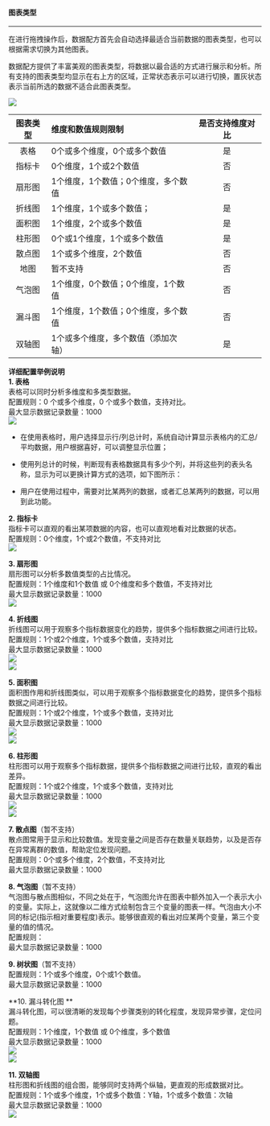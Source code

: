 #### **图表类型**

---

在进行拖拽操作后，数据配方首先会自动选择最适合当前数据的图表类型，也可以根据需求切换为其他图表。

数据配方提供了丰富美观的图表类型，将数据以最合适的方式进行展示和分析。所有支持的图表类型均显示在右上方的区域，正常状态表示可以进行切换，置灰状态表示当前所选的数据不适合此图表类型。

![](/_book/assets/图表类型1.png)

| 图表类型 | 维度和数值规则限制 | 是否支持维度对比 |
| :---: | :--- | :---: |
| 表格 | 0个或多个维度，0个或多个数值 | 是 |
| 指标卡 | 0个维度，1个或2个数值 | 否 |
| 扇形图 | 1个维度，1个数值；0个维度，多个数值 | 否 |
| 折线图 | 1个维度，1个或多个数值； | 是 |
| 面积图 | 1个维度，2个或多个数值 | 是 |
| 柱形图 | 0个或1个维度，1个或多个数值 | 是 |
| 散点图 | 1个或多个维度，2个数值 | 否 |
| 地图 | 暂不支持 | 否 |
| 气泡图 | 1个维度，0个数值；0个维度，1个数值 | 否 |
| 漏斗图 | 1个维度，1个数值；0个维度，多个数值 | 否 |
| 双轴图 | 1个或多个维度，多个数值（添加次轴） | 是 |

**详细配置举例说明**  
**1. 表格**  
表格可以同时分析多维度和多类型数据。  
配置规则：0 个或多个维度，0 个或多个数值，支持对比。  
最大显示数据记录数量：1000  
![](/assets/表格类型.png)

* 在使用表格时，用户选择显示行/列总计时，系统自动计算显示表格内的汇总/平均数据，用户根据喜好，可以调整显示位置；

* 使用列总计的时候，判断现有表格数据具有多少个列，并将这些列的表头名称，显示为可以更换计算方式的选项，如下图所示：

* 用户在使用过程中，需要对比某两列的数据，或者汇总某两列的数据，可以用到此功能。

**2. 指标卡**  
指标卡可以直观的看出某项数据的内容，也可以直观地看对比数据的状态。  
配置规则：0个维度，1个或2个数值，不支持对比  
![](/assets/指标卡类型.png)

**3. 扇形图**  
扇形图可以分析多数值类型的占比情况。  
配置规则：1个维度和1个数值 或 0个维度和多个数值，不支持对比  
最大显示数据记录数量：1000  
![](/assets/扇形图类型.png)

**4. 折线图**  
折线图可以用于观察多个指标数据变化的趋势，提供多个指标数据之间进行比较。  
配置规则：1个或2个维度，1个或多个数值，支持对比  
最大显示数据记录数量：1000  
![](/assets/折线图类型.png)  
![](/assets/折线图类型（对比）.png)

**5. 面积图**  
面积图作用和折线图类似，可以用于观察多个指标数据变化的趋势，提供多个指标数据之间进行比较。  
配置规则：1个或2个维度，1个或多个数值，支持对比  
最大显示数据记录数量：1000  
![](/assets/面积图类型.png)  
![](/assets/面积图类型（对比）.png)

**6. 柱形图**  
柱形图可以用于观察多个指标数据，提供多个指标数据之间进行比较，直观的看出差异。  
配置规则：1个或2个维度，1个或多个数值，支持对比  
最大显示数据记录数量：1000  
![](/assets/柱形图类型.png)  
![](/assets/柱形图类型（对比）.png)

**7. 散点图**（暂不支持）  
散点图常用于显示和比较数值。发现变量之间是否存在数量关联趋势，以及是否存在异常离群的数值，帮助定位发现问题。  
配置规则：0个或多个维度，2个数值，不支持对比  
最大显示数据记录数量：1000

**8. 气泡图**（暂不支持）  
气泡图与散点图相似，不同之处在于，气泡图允许在图表中额外加入一个表示大小的变量。实际上，这就像以二维方式绘制包含三个变量的图表一样。气泡由大小不同的标记\(指示相对重要程度\)表示。能够很直观的看出对应某两个变量，第三个变量的值的情况。  
配置规则：  
最大显示数据记录数量：1000

**9. 树状图**（暂不支持）  
配置规则：1个或多个维度，0个或1个数值。  
最大显示数据记录数量：1000

**10. 漏斗转化图 **  
漏斗转化图，可以很清晰的发现每个步骤类别的转化程度，发现异常步骤，定位问题。  
配置规则：1个维度，1个数值 或 0个维度，多个数值  
最大显示数据记录数量：1000  
![](/assets/转化图类型.png)  
![](/assets/zhuanhuatu.png)

**11. 双轴图**  
柱形图和折线图的组合图，能够同时支持两个纵轴，更直观的形成数据对比。  
配置规则：1个或多个维度，1个或多个数值：Y轴，1个或多个数值：次轴  
最大显示数据记录数量：1000  
![](/assets/双轴图.png)

